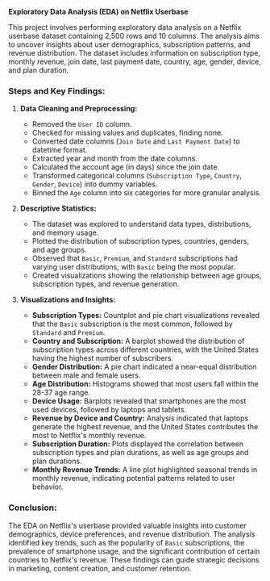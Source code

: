 **Exploratory Data Analysis (EDA) on Netflix Userbase**

This project involves performing exploratory data analysis on a Netflix userbase dataset containing 2,500 rows and 10 columns. The analysis aims to uncover insights about user demographics, subscription patterns, and revenue distribution. The dataset includes information on subscription type, monthly revenue, join date, last payment date, country, age, gender, device, and plan duration.

### Steps and Key Findings:

1. **Data Cleaning and Preprocessing:**
   - Removed the `User ID` column.
   - Checked for missing values and duplicates, finding none.
   - Converted date columns (`Join Date` and `Last Payment Date`) to datetime format.
   - Extracted year and month from the date columns.
   - Calculated the account age (in days) since the join date.
   - Transformed categorical columns (`Subscription Type`, `Country`, `Gender`, `Device`) into dummy variables.
   - Binned the `Age` column into six categories for more granular analysis.

2. **Descriptive Statistics:**
   - The dataset was explored to understand data types, distributions, and memory usage.
   - Plotted the distribution of subscription types, countries, genders, and age groups.
   - Observed that `Basic`, `Premium`, and `Standard` subscriptions had varying user distributions, with `Basic` being the most popular.
   - Created visualizations showing the relationship between age groups, subscription types, and revenue generation.

3. **Visualizations and Insights:**
   - **Subscription Types:** Countplot and pie chart visualizations revealed that the `Basic` subscription is the most common, followed by `Standard` and `Premium`.
   - **Country and Subscription:** A barplot showed the distribution of subscription types across different countries, with the United States having the highest number of subscribers.
   - **Gender Distribution:** A pie chart indicated a near-equal distribution between male and female users.
   - **Age Distribution:** Histograms showed that most users fall within the 28-37 age range.
   - **Device Usage:** Barplots revealed that smartphones are the most used devices, followed by laptops and tablets.
   - **Revenue by Device and Country:** Analysis indicated that laptops generate the highest revenue, and the United States contributes the most to Netflix's monthly revenue.
   - **Subscription Duration:** Plots displayed the correlation between subscription types and plan durations, as well as age groups and plan durations.
   - **Monthly Revenue Trends:** A line plot highlighted seasonal trends in monthly revenue, indicating potential patterns related to user behavior.

### Conclusion:
The EDA on Netflix's userbase provided valuable insights into customer demographics, device preferences, and revenue distribution. The analysis identified key trends, such as the popularity of `Basic` subscriptions, the prevalence of smartphone usage, and the significant contribution of certain countries to Netflix's revenue. These findings can guide strategic decisions in marketing, content creation, and customer retention.
